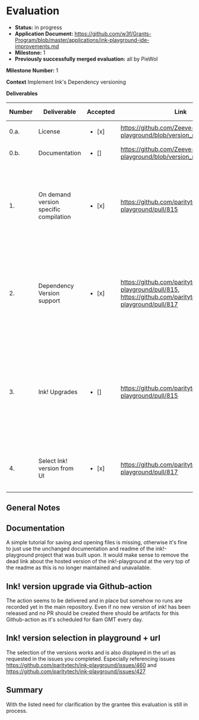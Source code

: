 # Evaluation


- **Status:** in progress
- **Application Document:** https://github.com/w3f/Grants-Program/blob/master/applications/ink-playground-ide-improvements.md
- **Milestone:** 1
- **Previously successfully merged evaluation:** all by PieWol

**Milestone Number:** 1

**Context**
Implement Ink's Dependency versioning

**Deliverables**

| Number | Deliverable | Accepted | Link |  Evaluation Notes |
| ------------- | ------------- | ------------- |------------- | ------------- |
| 0.a. | License | <ul><li>[x] </li></ul> | https://github.com/Zeeve-App/ink-playground/blob/version_play/LICENSE | Apache-2.0 |
| 0.b. | Documentation | <ul><li>[] </li></ul> |https://github.com/Zeeve-App/ink-playground/blob/version_play/README.md | See notes  |
| 1.  | On demand version specific compilation | <ul><li>[x] </li></ul> | https://github.com/paritytech/ink-playground/pull/815 | We will add the ability to build the compiler environment if a compiler environment is not present with a specific version of Ink! |
| 2. | Dependency Version support | <ul><li>[x] </li></ul> |https://github.com/paritytech/ink-playground/pull/815, https://github.com/paritytech/ink-playground/pull/817 | We will upgrade and maintain Ink! and cargo-contract dependencies versions up to date and have provision to have older version support |
| 3. | Ink! Upgrades | <ul><li>[] </li></ul> | https://github.com/paritytech/ink-playground/pull/815 | We will add the ability to add Playground's Ink! version support to latest version as soon as new version of Ink! is released without manual intervention |
| 4. | Select Ink! version from UI | <ul><li>[x] </li></ul> |https://github.com/paritytech/ink-playground/pull/817 | We will add ability to select Ink!'s version from the IDE to compile |

## General Notes

## Documentation
A simple tutorial for saving and opening files is missing, otherwise it's fine to just use the unchanged documentation and readme of the ink!-playground project that was built upon. It would make sense to remove the dead link about the hosted version of the ink!-playground at the very top of the readme as this is no longer maintained and unavailable.

## Ink! version upgrade via Github-action
The action seems to be delivered and in place but somehow no runs are recorded yet in the main repository.
Even if no new version of ink! has been released and no PR should be created there should be artifacts for this Github-action as it's scheduled for 6am GMT every day.

## Ink! version selection in playground + url
The selection of the versions works and is also displayed in the url as requested in the issues you completed.
Especially referencing issues https://github.com/paritytech/ink-playground/issues/460
and https://github.com/paritytech/ink-playground/issues/427

## Summary
With the listed need for clarification by the grantee this evaluation is still in process.